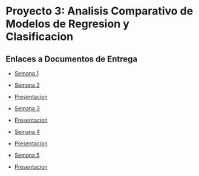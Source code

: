 # Proyecto 3: Analisis Comparativo de Modelos de Regresion y Clasificacion
## Enlaces a Documentos de Entrega
- [Semana 1](https://uvggt-my.sharepoint.com/:w:/r/personal/cam22155_uvg_edu_gt/Documents/Mineria%20Proyecto3.docx?d=waa0459b8fe454df3afbd6198dfcb833c&csf=1&web=1&e=TelFK9)

- [Semana 2]()

- [Presentacion](https://www.canva.com/design/DAGl44grL7A/h1yhwlQL5N95VapzKgh3WQ/edit?utm_content=DAGl44grL7A&utm_campaign=designshare&utm_medium=link2&utm_source=sharebutton)

- [Semana 3]()

- [Presentacion](https://www.canva.com/design/DAGmjMKrNd0/PuqCjHkPnwf0xrjLI-m2bw/edit?utm_content=DAGmjMKrNd0&utm_campaign=designshare&utm_medium=link2&utm_source=sharebutton)

- [Semana 4]()

- [Presentacion](https://www.canva.com/design/DAGnNCl-jCQ/WRMCBoZUBRbR6XzMKm4W_w/edit?utm_content=DAGnNCl-jCQ&utm_campaign=designshare&utm_medium=link2&utm_source=sharebutton)


- [Semana 5](https://uvggt-my.sharepoint.com/:w:/g/personal/lin221256_uvg_edu_gt/EWQzsOAwt7tItUe0lWVkiWoBEqOIQGvUcrXHIVrkRN1HzA?e=zOmaB2)

- [Presentacion](https://www.canva.com/design/DAGnvdE8qA8/ogHFg9BU6zTMQJ3OJhdKwg/edit?utm_content=DAGnvdE8qA8&utm_campaign=designshare&utm_medium=link2&utm_source=sharebutton)

